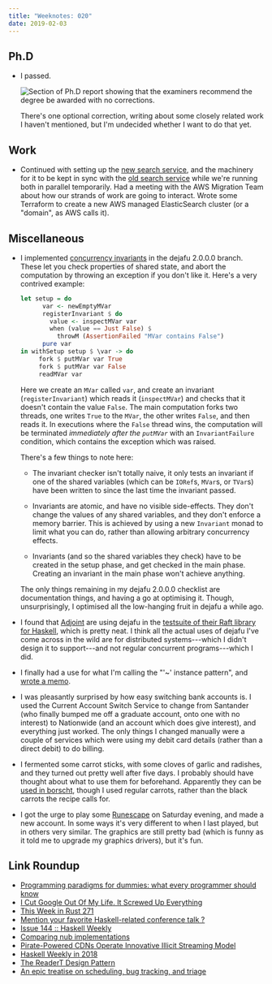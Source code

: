 ```yaml
---
title: "Weeknotes: 020"
date: 2019-02-03
---
```


## Ph.D

- I passed.

  ![Section of Ph.D report showing that the examiners recommend the degree be awarded with no corrections.](weeknotes-020/thesis.png)

  There's one optional correction, writing about some closely related
  work I haven't mentioned, but I'm undecided whether I want to do
  that yet.

## Work

- Continued with setting up the [new search service][], and the
  machinery for it to be kept in sync with the [old search service][]
  while we're running both in parallel temporarily.  Had a meeting
  with the AWS Migration Team about how our strands of work are going
  to interact.  Wrote some Terraform to create a new AWS managed
  ElasticSearch cluster (or a "domain", as AWS calls it).

[new search service]: https://github.com/alphagov/search-api
[old search service]: https://github.com/alphagov/rummager

## Miscellaneous

- I implemented [concurrency invariants][] in the dejafu 2.0.0.0
  branch.  These let you check properties of shared state, and abort
  the computation by throwing an exception if you don't like it.
  Here's a very contrived example:

  ```haskell
  let setup = do
        var <- newEmptyMVar
        registerInvariant $ do
          value <- inspectMVar var
          when (value == Just False) $
            throwM (AssertionFailed "MVar contains False")
        pure var
  in withSetup setup $ \var -> do
       fork $ putMVar var True
       fork $ putMVar var False
       readMVar var
  ```

  Here we create an `MVar` called `var`, and create an invariant
  (`registerInvariant`) which reads it (`inspectMVar`) and checks that
  it doesn't contain the value `False`.  The main computation forks
  two threads, one writes `True` to the `MVar`, the other writes
  `False`, and then reads it.  In executions where the `False` thread
  wins, the computation will be terminated *immediately after the
  `putMVar`* with an `InvariantFailure` condition, which contains the
  exception which was raised.

  There's a few things to note here:

  - The invariant checker isn't totally naive, it only tests an
    invariant if one of the shared variables (which can be `IORef`s,
    `MVar`s, or `TVar`s) have been written to since the last time the
    invariant passed.

  - Invariants are atomic, and have no visible side-effects.  They
    don't change the values of any shared variables, and they don't
    enforce a memory barrier.  This is achieved by using a new
    `Invariant` monad to limit what you can do, rather than allowing
    arbitrary concurrency effects.

  - Invariants (and so the shared variables they check) have to be
    created in the setup phase, and get checked in the main phase.
    Creating an invariant in the main phase won't achieve anything.

  The only things remaining in my dejafu 2.0.0.0 checklist are
  documentation things, and having a go at optimising it.  Though,
  unsurprisingly, I optimised all the low-hanging fruit in dejafu a
  while ago.

- I found that [Adjoint][] are using dejafu in the [testsuite of their
  Raft library for Haskell][], which is pretty neat.  I think all the
  actual uses of dejafu I've come across in the wild are for
  distributed systems---which I didn't design it to support---and not
  regular concurrent programs---which I did.

- I finally had a use for what I'm calling the "'~' instance pattern",
  and [wrote a memo][].

- I was pleasantly surprised by how easy switching bank accounts is.
  I used the Current Account Switch Service to change from Santander
  (who finally bumped me off a graduate account, onto one with no
  interest) to Nationwide (and an account which does give interest),
  and everything just worked.  The only things I changed manually were
  a couple of services which were using my debit card details (rather
  than a direct debit) to do billing.

- I fermented some carrot sticks, with some cloves of garlic and
  radishes, and they turned out pretty well after five days.  I
  probably should have thought about what to use them for beforehand.
  Apparently they can be [used in borscht][], though I used regular
  carrots, rather than the black carrots the recipe calls for.

- I got the urge to play some [Runescape][] on Saturday evening, and
  made a new account.  In some ways it's very different to when I last
  played, but in others very similar.  The graphics are still pretty
  bad (which is funny as it told me to upgrade my graphics drivers),
  but it's fun.

[concurrency invariants]: https://github.com/barrucadu/dejafu/commit/129c21912e36e4015c610460c3c4077c997a3096
[Adjoint]: https://www.adjoint.io/
[testsuite of their Raft library for Haskell]: https://github.com/adjoint-io/raft/blob/master/test/TestDejaFu.hs
[wrote a memo]: tilde-instance-pattern.html
[used in borscht]: https://bellyovermind.com/2018/02/07/fermented-black-carrot-borscht-soup/
[Runescape]: https://www.runescape.com/

## Link Roundup

- [Programming paradigms for dummies: what every programmer should know](https://blog.acolyer.org/2019/01/25/programming-paradigms-for-dummies-what-every-programmer-should-know/)
- [I Cut Google Out Of My Life. It Screwed Up Everything](https://gizmodo.com/i-cut-google-out-of-my-life-it-screwed-up-everything-1830565500)
- [This Week in Rust 271](https://this-week-in-rust.org/blog/2019/01/29/this-week-in-rust-271/)
- [Mention your favorite Haskell-related conference talk ?](https://www.reddit.com/r/haskell/comments/akx68e/mention_your_favorite_haskellrelated_conference/)
- [Issue 144 :: Haskell Weekly](https://haskellweekly.news/issues/144.html)
- [Comparing nub implementations](https://andreaspk.github.io/posts/2019-02-01-nub-benchmarks.html)
- [Pirate-Powered CDNs Operate Innovative Illicit Streaming Model](https://torrentfreak.com/pirate-powered-cdns-operate-innovative-illicit-streaming-model-190203/)
- [Haskell Weekly in 2018](https://taylor.fausak.me/2019/02/03/haskell-weekly-in-2018/)
- [The ReaderT Design Pattern](https://www.fpcomplete.com/blog/2017/06/readert-design-pattern)
- [An epic treatise on scheduling, bug tracking, and triage](https://apenwarr.ca/log/20171213)
